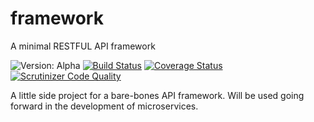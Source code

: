 # framework

A minimal RESTFUL API framework

![Version: Alpha](https://img.shields.io/badge/version-alpha-red.svg)
[![Build Status](https://travis-ci.com/chrisarmitage/framework.svg?branch=master)](https://travis-ci.com/chrisarmitage/framework)
[![Coverage Status](https://img.shields.io/coveralls/chrisarmitage/framework.svg)](https://coveralls.io/r/chrisarmitage/framework)
[![Scrutinizer Code Quality](https://scrutinizer-ci.com/g/chrisarmitage/framework/badges/quality-score.png?b=master)](https://scrutinizer-ci.com/g/chrisarmitage/framework/?branch=master)

A little side project for a bare-bones API framework. Will be used going forward in the development of microservices.
